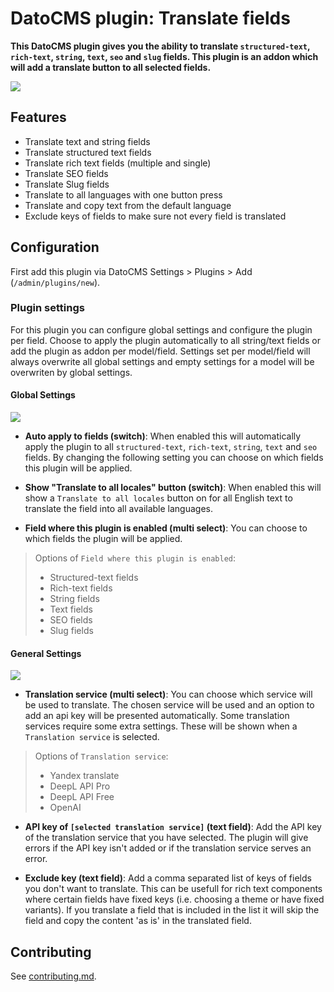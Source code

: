 # DatoCMS plugin: Translate fields

**This DatoCMS plugin gives you the ability to translate `structured-text`, `rich-text`, `string`, `text`, `seo` and `slug` fields. This plugin is an addon which will add a translate button to all selected fields.**

![](https://github.com/voorhoede/datocms-plugin-translate-fields/raw/main/docs/translate-fields.png)

## Features

* Translate text and string fields
* Translate structured text fields
* Translate rich text fields (multiple and single)
* Translate SEO fields
* Translate Slug fields
* Translate to all languages with one button press
* Translate and copy text from the default language
* Exclude keys of fields to make sure not every field is translated

## Configuration

First add this plugin via DatoCMS Settings > Plugins > Add (`/admin/plugins/new`).

### Plugin settings

For this plugin you can configure global settings and configure the plugin per field. Choose to apply the plugin automatically to all string/text fields or add the plugin as addon per model/field. Settings set per model/field will always overwrite all global settings and empty settings for a model will be overwriten by global settings.

#### **Global Settings**

![](https://github.com/voorhoede/datocms-plugin-translate-fields/raw/main/docs/translate-fields-global-settings.png)

- **Auto apply to fields (switch)**: When enabled this will automatically apply the plugin to all `structured-text`, `rich-text`, `string`, `text` and `seo` fields.
By changing the following setting you can choose on which fields this plugin will be applied.

- **Show "Translate to all locales" button (switch)**: When enabled this will show a `Translate to all locales` button on for all English text to translate the field into all available languages.

- **Field where this plugin is enabled (multi select)**: You can choose to which fields the plugin will be applied.

> Options of `Field where this plugin is enabled`:
> * Structured-text fields
> * Rich-text fields
> * String fields
> * Text fields
> * SEO fields
> * Slug fields

#### **General Settings**

![](https://github.com/voorhoede/datocms-plugin-translate-fields/raw/main/docs/translate-fields-general-settings.png)

- **Translation service (multi select)**: You can choose which service will be used to translate. The chosen service will be used and an option to add an api key will be presented automatically. Some translation services require some extra settings. These will be shown when a `Translation service` is selected.

> Options of `Translation service`:
> * Yandex translate
> * DeepL API Pro
> * DeepL API Free
> * OpenAI

- **API key of `[selected translation service]` (text field)**: Add the API key of the translation service that you have selected. The plugin will give errors if the API key isn't added or if the translation service serves an error.

- **Exclude key (text field)**: Add a comma separated list of keys of fields you don't want to translate. This can be usefull for rich text components where certain fields have fixed keys (i.e. choosing a theme or have fixed variants). If you translate a field that is included in the list it will skip the field and copy the content 'as is' in the translated field.

## Contributing

See [contributing.md](https://github.com/voorhoede/datocms-plugin-translate-fields/blob/main/contributing.md).
